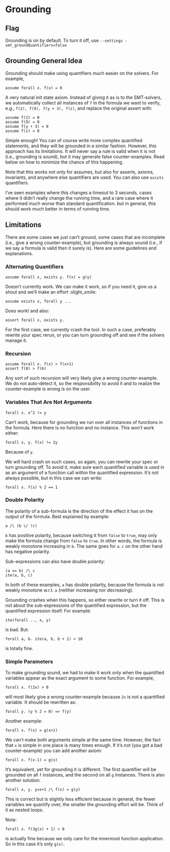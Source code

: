 # Grounding 

## Flag

Grounding is on by default. To turn it off, use `--settings -smt_groundQuantifiers=false`

 
## Grounding General Idea

Grounding should make using quantifiers much easier on the solvers. For example,

```
assume forall x. f(x) = 0
```

A very natural init state axiom. Instead of giving it as is to the SMT-solvers, we automatically collect all instances of `f` in the formula we want to verify, e.g., `f(2), f(9), f(y + 3), f(z)`, and replace the original assert with:

```
assume f(2) = 0
assume f(9) = 0
assume f(y + 3) = 0
assume f(z) = 0
```

Simple enough! You can of course write more complex quantified statements, and they will be grounded in a similar fashion. However, this approach has its limitations. It will never say a rule is valid when it is not (i.e., grounding is sound), but it may generate false counter-examples. Read below on how to minimize the chance of this happening. 

Note that this works not only for assumes, but also for asserts, axioms, invariants, and anywhere else quantifiers are used. You can also use `exists` quantifiers.

I’ve seen examples where this changes a timeout to 3 seconds, cases where it didn’t really change the running time, and a rare case where it performed much worse than standard quantification. but in general, this should work much better in terms of running time. 

 
## Limitations

There are some cases we just can’t ground, some cases that are incomplete (i.e., give a wrong counter-example), but grounding is always sound (i.e., if we say a formula is valid then it surely is). Here are some guidelines and explanations.

 
### Alternating Quantifiers

```
assume forall x, exists y. f(x) = g(y)
```


Doesn’t currently work. We can make it work, so if you need it, give us a shout and we’ll make an effort :slight_smile: 

```
assume exists x, forall y ...
```

Does work! and also:

```
assert forall x, exists y.
```

For the first case,  we currently crash the tool. In such a case, preferably rewrite your spec rerun, or you can turn grounding off and see if the solvers manage it.

 
### Recursion

```
assume forall x. f(x) > f(x+1)
assert f(8) > f(6)
```

Any sort of such recursion will very likely give a wrong counter-example. We do not auto-detect it, so the responsibility to avoid it and to realize the counter-example is wrong is on the user.

 
### Variables That Are Not Arguments

```
forall x. x^2 != y
```

Can’t work, because for grounding we run over all instances of functions in the formula. Here there is no function and no instance. This won’t work either:
```
forall x, y. f(x) != 2y
```

Because of `y`. 

We will hard crash on such cases, so again, you can rewrite your spec or turn grounding off. To avoid it, make sure each quantified variable is used in as an argument of a function call within the quantified expression. It’s not always possible, but in this case we can write:

```
forall x. f(x) % 2 == 1
```
 
### Double Polarity

The polarity of a sub-formula is the direction of the effect it has on the output of the formula. Best explained by example:
```
a /\ (b \/ !c)
```

`b` has positive polarity, because switching it from `false` to `true`, may only make the formula change from `false` to `true`. In other words, the formula is weakly monotone increasing in `b`. The same goes for `a`. `c` on the other hand has negative polarity.

Sub-expressions can also have double polarity:
```
(a == b) /\ c
ite(a, b, c)
```

In both of these examples, `a` has double polarity, because the formula is not weakly monotone w.r.t. `a` (neither increasing nor decreasing). 

Grounding crashes when this happens, so either rewrite or turn it off. This is not about the sub-expressions of the quantified expression, but the quantified expression itself. For example:
```
ite(forall .., x, y)
```

is bad. But:
```
forall a, b. ite(a, b, b + 1) > 10
```

is totally fine.

 

 
### Simple Parameters

To make grounding sound, we had to make it work only when the quantified variables appear as the exact argument to some function. For example, 
```
forall x. f(2x) > 0
```

will most likely give a wrong counter-example because `2x` is not a quantified variable. It should be rewritten as:
```
forall y. (y % 2 = 0) => f(y) 
```

Another example:
```
forall x. f(x) = g(x+1)
```

We can’t make both arguments simple at the same time. However, the fact that `x` is simple in one place is many times enough. If it’s not (you got a bad counter-example) you can add another axiom:
```
forall x. f(x-1) = g(x)
```

It’s equivalent, yet for grounding it is different. The first quantifier will be grounded on all `f` instances, and the second on all `g` instances. There is also another solution:
```
forall x, y. y=x+1 /\ f(x) = g(y)
```

This is correct but is slightly less efficient because in general, the fewer variables we quantify over, the smaller the grounding effort will be. Think of it as nested loops.

Note:
```
forall x. f(3g(x) + 1) > 0
```

is actually fine because we only care for the innermost function application. So in this case it’s only `g(x)`.